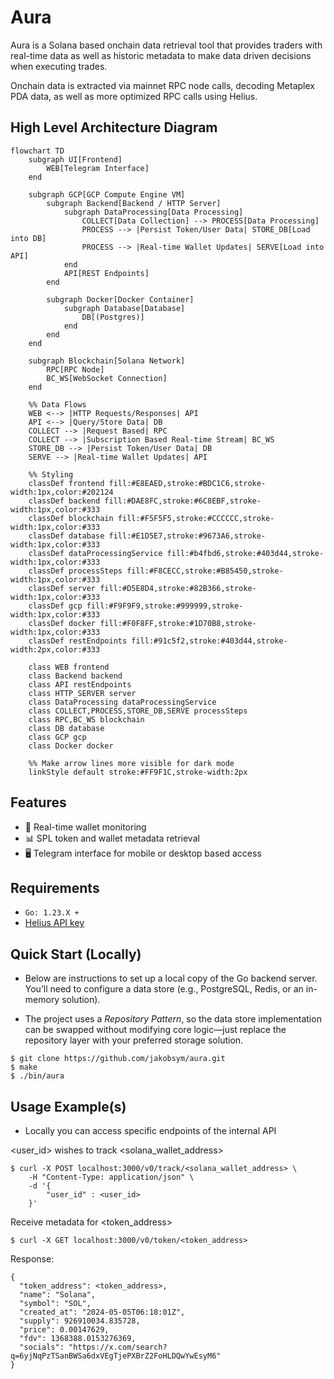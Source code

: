 # Aura
Aura is a Solana based onchain data retrieval tool that provides traders with real-time data as well as historic metadata to make data driven decisions when executing trades.

Onchain data is extracted via mainnet RPC node calls, decoding Metaplex PDA data, as well as more optimized RPC calls using Helius.

## High Level Architecture Diagram
```mermaid
flowchart TD
    subgraph UI[Frontend]
        WEB[Telegram Interface]
    end
    
    subgraph GCP[GCP Compute Engine VM]
        subgraph Backend[Backend / HTTP Server]
            subgraph DataProcessing[Data Processing]
                COLLECT[Data Collection] --> PROCESS[Data Processing]
                PROCESS --> |Persist Token/User Data| STORE_DB[Load into DB]
                PROCESS --> |Real-time Wallet Updates| SERVE[Load into API]
            end
            API[REST Endpoints]
        end
        
        subgraph Docker[Docker Container]
            subgraph Database[Database]
                DB[(Postgres)]
            end
        end
    end
    
    subgraph Blockchain[Solana Network]
        RPC[RPC Node]
        BC_WS[WebSocket Connection]
    end
    
    %% Data Flows
    WEB <--> |HTTP Requests/Responses| API
    API <--> |Query/Store Data| DB
    COLLECT --> |Request Based| RPC
    COLLECT --> |Subscription Based Real-time Stream| BC_WS
    STORE_DB --> |Persist Token/User Data| DB
    SERVE --> |Real-time Wallet Updates| API
    
    %% Styling
    classDef frontend fill:#E8EAED,stroke:#BDC1C6,stroke-width:1px,color:#202124
    classDef backend fill:#DAE8FC,stroke:#6C8EBF,stroke-width:1px,color:#333
    classDef blockchain fill:#F5F5F5,stroke:#CCCCCC,stroke-width:1px,color:#333
    classDef database fill:#E1D5E7,stroke:#9673A6,stroke-width:1px,color:#333
    classDef dataProcessingService fill:#b4fbd6,stroke:#403d44,stroke-width:1px,color:#333
    classDef processSteps fill:#F8CECC,stroke:#B85450,stroke-width:1px,color:#333
    classDef server fill:#D5E8D4,stroke:#82B366,stroke-width:1px,color:#333
    classDef gcp fill:#F9F9F9,stroke:#999999,stroke-width:1px,color:#333
    classDef docker fill:#F0F8FF,stroke:#1D70B8,stroke-width:1px,color:#333
    classDef restEndpoints fill:#91c5f2,stroke:#403d44,stroke-width:2px,color:#333
    
    class WEB frontend
    class Backend backend
    class API restEndpoints
    class HTTP_SERVER server
    class DataProcessing dataProcessingService
    class COLLECT,PROCESS,STORE_DB,SERVE processSteps
    class RPC,BC_WS blockchain
    class DB database
    class GCP gcp
    class Docker docker
    
    %% Make arrow lines more visible for dark mode
    linkStyle default stroke:#FF9F1C,stroke-width:2px
```
## Features
- 🔎 Real-time wallet monitoring
- 📊 SPL token and wallet metadata retrieval
- 🖥️ Telegram interface for mobile or desktop based access

## Requirements
- `Go: 1.23.X +`
- [Helius API key](https://dashboard.helius.dev/)

## Quick Start (Locally)
- Below are instructions to set up a local copy of the Go backend server. You’ll need to configure a data store (e.g., PostgreSQL, Redis, or an in-memory solution). 

- The project uses a *Repository Pattern*, so the data store implementation can be swapped without modifying core logic—just replace the repository layer with your preferred storage solution.
```
$ git clone https://github.com/jakobsym/aura.git
$ make
$ ./bin/aura
```

## Usage Example(s)
- Locally you can access specific endpoints of the internal API
    


<user_id> wishes to track <solana_wallet_address>
```
$ curl -X POST localhost:3000/v0/track/<solana_wallet_address> \
    -H "Content-Type: application/json" \
    -d '{
        "user_id" : <user_id>
    }'
```

Receive metadata for <token_address>
```
$ curl -X GET localhost:3000/v0/token/<token_address>

```
Response:
```
{
  "token_address": <token_address>,
  "name": "Solana",
  "symbol": "SOL",
  "created_at": "2024-05-05T06:18:01Z",
  "supply": 926910034.835728,
  "price": 0.00147629,
  "fdv": 1368388.0153276369,
  "socials": "https://x.com/search?q=6yjNqPzTSanBWSa6dxVEgTjePXBrZ2FoHLDQwYwEsyM6"
}
```
